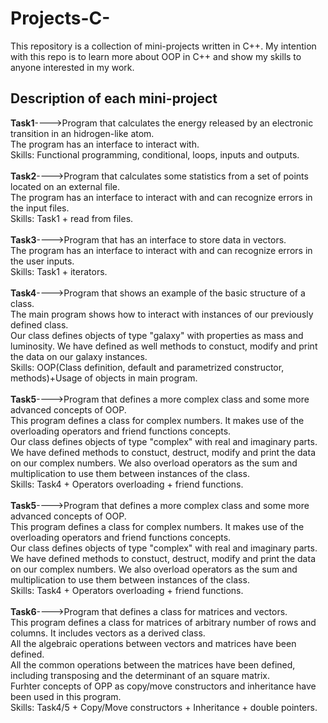 # Projects-C-
This repository is a collection of mini-projects written in C++.
My intention with this repo is to learn more about OOP in C++ and show my skills to anyone interested in my work.

## Description of each mini-project
**Task1**---->Program that calculates the energy released by an electronic transition in an hidrogen-like atom.<br />
The program has an interface to interact with.<br />
Skills: Functional programming, conditional, loops, inputs and outputs.<br />
<br />
**Task2**---->Program that calculates some statistics from a set of points located on an external file.<br />
The program has an interface to interact with and can recognize errors in the input files.<br />
Skills: Task1 + read from files.<br />
<br />
**Task3**---->Program that has an interface to store data in vectors.<br />
The program has an interface to interact with and can recognize errors in the user inputs.<br />
Skills: Task1 + iterators.<br />
<br />
**Task4**---->Program that shows an example of the basic structure of a class.<br />
The main program shows how to interact with instances of our previously defined class.<br />
Our class defines objects of type "galaxy" with properties as mass and luminosity. We have defined as well methods to constuct, modify and print the data on our galaxy instances.<br />
Skills: OOP(Class definition, default and parametrized constructor, methods)+Usage of objects in main program.<br />
<br />
**Task5**---->Program that defines a more complex class and some more advanced concepts of OOP.<br />
This program defines a class for complex numbers. It makes use of the overloading operators and friend functions concepts.<br />
Our class defines objects of type "complex" with real and imaginary parts. We have defined methods to constuct, destruct, modify and print the data on our complex numbers. We also overload operators as the sum and multiplication to use them between instances of the class.<br />
Skills: Task4 + Operators overloading + friend functions.<br />
<br />
**Task5**---->Program that defines a more complex class and some more advanced concepts of OOP.<br />
This program defines a class for complex numbers. It makes use of the overloading operators and friend functions concepts.<br />
Our class defines objects of type "complex" with real and imaginary parts. We have defined methods to constuct, destruct, modify and print the data on our complex numbers. We also overload operators as the sum and multiplication to use them between instances of the class.<br />
Skills: Task4 + Operators overloading + friend functions.<br />
<br />
**Task6**---->Program that defines a class for matrices and vectors.<br />
This program defines a class for matrices of arbitrary number of rows and columns. It includes vectors as a derived class.<br />
All the algebraic operations between vectors and matrices have been defined.<br />
All the common operations between the matrices have been defined, including transposing and the determinant of an square matrix.<br />
Furhter concepts of OPP as copy/move constructors and inheritance have been used in this program.<br />
Skills: Task4/5 + Copy/Move constructors + Inheritance + double pointers.<br />
